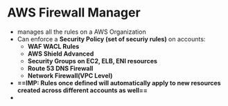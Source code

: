 

# AWS Firewall Manager

- manages all the rules on a AWS Organization
- Can enforce a **Security Policy (set of securiy rules)** on accounts:
	- **WAF WACL Rules**
	- **AWS Shield Advanced**
	- **Security Groups on EC2, ELB, ENI resources**
	- **Route 53 DNS Firewall**
	- **Network Firewall(VPC Level)**
- **==IMP: Rules once defined will automatically apply to new resources created across different accounts as well==**
- 
